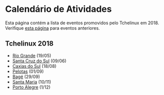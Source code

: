 Calendário de Atividades
========================

Esta página contém a lista de eventos promovidos pelo Tchelinux em 2018. Verifique [esta página](historico_eventos.md) para eventos anteriores.

## Tchelinux 2018

 * [Rio Grande](https://riogrande.tchelinux.org/) (19/05)
 * [Santa Cruz do Sul](https://santacruz.tchelinux.org/) (09/06)
 * [Caxias do Sul](https://caxias.tchelinux.org/) (18/08)
 * [Pelotas](https://tchelinux.org/) (01/09)
 * [Bagé](https://tchelinux.org/) (29/09)
 * [Santa Maria](https://tchelinux.org/) (10/11)
 * [Porto Alegre](https://tchelinux.org/) (1/12)
